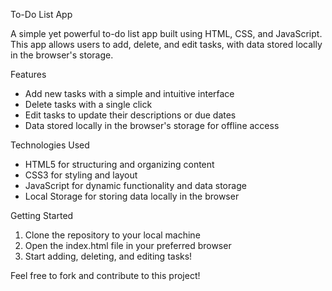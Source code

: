 To-Do List App

A simple yet powerful to-do list app built using HTML, CSS, and JavaScript. This app allows users to add, delete, and edit tasks, with data stored locally in the browser's storage.

Features

- Add new tasks with a simple and intuitive interface
- Delete tasks with a single click
- Edit tasks to update their descriptions or due dates
- Data stored locally in the browser's storage for offline access

Technologies Used

- HTML5 for structuring and organizing content
- CSS3 for styling and layout
- JavaScript for dynamic functionality and data storage
- Local Storage for storing data locally in the browser

Getting Started

1. Clone the repository to your local machine
2. Open the index.html file in your preferred browser
3. Start adding, deleting, and editing tasks!

Feel free to fork and contribute to this project!
